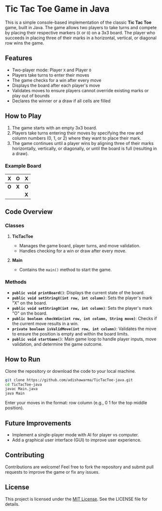 # Tic Tac Toe Game in Java

This is a simple console-based implementation of the classic **Tic Tac Toe** game, built in Java. The game allows two players to take turns and compete by placing their respective markers (`X` or `O`) on a 3x3 board. The player who succeeds in placing three of their marks in a horizontal, vertical, or diagonal row wins the game.

## Features

- Two-player mode: Player `X` and Player `O`
- Players take turns to enter their moves
- The game checks for a win after every move
- Displays the board after each player's move
- Validates moves to ensure players cannot override existing marks or play out of bounds
- Declares the winner or a draw if all cells are filled

## How to Play

1. The game starts with an empty 3x3 board.
2. Players take turns entering their moves by specifying the row and column numbers (0, 1, or 2) where they want to place their mark.
3. The game continues until a player wins by aligning three of their marks horizontally, vertically, or diagonally, or until the board is full (resulting in a draw).

### Example Board

| X     | O     | X     |
| ----- | ----- | ----- |
| **O** | **X** | **O** |
|       |       | **X** |

## Code Overview

### Classes

1. **TicTacToe**

   - Manages the game board, player turns, and move validation.
   - Handles checking for a win or draw after every move.

2. **Main**

   - Contains the `main()` method to start the game.

### Methods

- **`public void printBoard()`**: Displays the current state of the board.
- **`public void setStringX(int row, int column)`**: Sets the player's mark "X" on the board.
- **`public void setStringO(int row, int column)`**: Sets the player's mark "O" on the board.
- **`public boolean checkWin(int row, int column, String move)`**: Checks if the current move results in a win.
- **`private boolean isValidMove(int row, int column)`**: Validates the move to ensure the position is empty and within the board limits.
- **`public void startGame()`**: Main game loop to handle player inputs, move validation, and determine the game outcome.

## How to Run

Clone the repository or download the code to your local machine.

```bash
git clone https://github.com/adishawarma/TicTacToe-java.git
cd TicTacToe-java
javac Main.java
java Main
```

Enter your moves in the format: row column (e.g., 0 1 for the top middle position).

## Future Improvements

- Implement a single-player mode with AI for player vs computer.
- Add a graphical user interface (GUI) to improve user experience.

## Contributing

Contributions are welcome! Feel free to fork the repository and submit pull requests to improve the game or fix any issues.

## License

This project is licensed under the [MIT License](https://github.com/adishawarma/TicTacToe-java/blob/main/LICENSE). See the LICENSE file for details.
